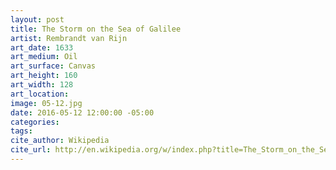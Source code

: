 ```yaml
---
layout: post
title: The Storm on the Sea of Galilee
artist: Rembrandt van Rijn
art_date: 1633
art_medium: Oil
art_surface: Canvas
art_height: 160
art_width: 128
art_location: 
image: 05-12.jpg
date: 2016-05-12 12:00:00 -05:00
categories:
tags:
cite_author: Wikipedia
cite_url: http://en.wikipedia.org/w/index.php?title=The_Storm_on_the_Sea_of_Galilee&oldid=594603128
---
```

